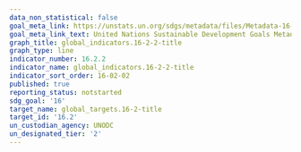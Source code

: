 ```yaml
---
data_non_statistical: false
goal_meta_link: https://unstats.un.org/sdgs/metadata/files/Metadata-16-02-02.pdf
goal_meta_link_text: United Nations Sustainable Development Goals Metadata (pdf 1361kB)
graph_title: global_indicators.16-2-2-title
graph_type: line
indicator_number: 16.2.2
indicator_name: global_indicators.16-2-2-title
indicator_sort_order: 16-02-02
published: true
reporting_status: notstarted
sdg_goal: '16'
target_name: global_targets.16-2-title
target_id: '16.2'
un_custodian_agency: UNODC
un_designated_tier: '2'
---
```

